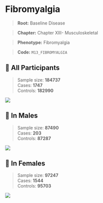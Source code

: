 # Fibromyalgia

> **Root:** Baseline Disease  

> **Chapter:** Chapter XIII- Musculoskeletal  

> **Phenotype:** Fibromyalgia  

> **Code:** `M13_FIBROMYALGIA`

## 🧪 All Participants  
> Sample size: **184737**  
> Cases: **1747**  
> Controls: **182990**
<img src="/Disease/Figures/ALL/Incidence/M13_FIBROMYALGIA.png"/>
<CsvTable src="/public/Disease/Data/ALL/Incidence/COX_M13_FIBROMYALGIA.csv" label="🔍 View full results" />

## 👨 In Males  
> Sample size: **87490**  
> Cases: **203**  
> Controls: **87287**
<img src="/Disease/Figures/Male/Incidence/M13_FIBROMYALGIA.png"/>
<CsvTable src="/public/Disease/Data/Male/Incidence/COX_M13_FIBROMYALGIA.csv" label="🔍 View full results" />

## 👩 In Females  
> Sample size: **97247**  
> Cases: **1544**  
> Controls: **95703**
<img src="/Disease/Figures/Female/Incidence/M13_FIBROMYALGIA.png"/>
<CsvTable src="/public/Disease/Data/Female/Incidence/COX_M13_FIBROMYALGIA.csv" label="🔍 View full results" />
